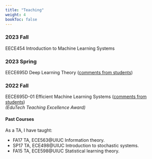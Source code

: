 ```yaml
---
title: "Teaching"
weight: 4
bookToc: false
---
```


### **2023 Fall**
EECE454 Introduction to Machine Learning Systems

### **2023 Spring**
EECE695D Deep Learning Theory ([comments from students](/docs/teaching/comments/_dlt_2023))  

### **2022 Fall**
EECE695D-01 Efficient Machine Learning Systems ([comments from students](/docs/teaching/comments/_effml_2022))  
_(EduTech Teaching Excellence Award)_  


#### Past Courses
As a TA, I have taught:
- FA17 TA, ECE563@UIUC Information theory.
- SP17 TA, ECE498@UIUC Introduction to stochastic systems.
- FA15 TA, ECE598@UIUC Statistical learning theory.